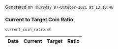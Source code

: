 Generated on `Thursday 07-October-2021 at 13:10:46`

### Current to Target Coin Ratio
`current_coin_ratio.sh`

Date|Current|Target|Ratio
---|---|---|---
